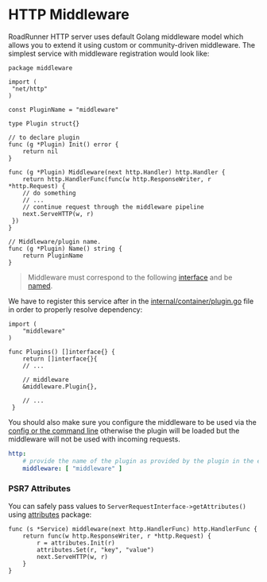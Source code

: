 # HTTP Middleware

RoadRunner HTTP server uses default Golang middleware model which allows you to extend it using custom or
community-driven middleware. The simplest service with middleware registration would look like:

```golang
package middleware

import (
 "net/http"
)

const PluginName = "middleware"

type Plugin struct{}

// to declare plugin
func (g *Plugin) Init() error {
    return nil
}

func (g *Plugin) Middleware(next http.Handler) http.Handler {
    return http.HandlerFunc(func(w http.ResponseWriter, r *http.Request) {
    // do something
    // ...
    // continue request through the middleware pipeline
    next.ServeHTTP(w, r)
 })
}

// Middleware/plugin name.
func (g *Plugin) Name() string {
    return PluginName
}
```

> Middleware must correspond to the following [interface](https://github.com/roadrunner-server/roadrunner-plugins/blob/master/http/plugin.go#L38) and be [named](https://github.com/roadrunner-server/roadrunner-plugins/blob/master/http/plugin.go#L362).

We have to register this service after in the [internal/container/plugin.go](https://github.com/roadrunner-server/roadrunner-binary/blob/master/internal/container/plugins.go) file in order to properly resolve dependency:

```golang
import (
    "middleware"
)

func Plugins() []interface{} {
    return []interface{}{
    // ...
    
    // middleware
    &middleware.Plugin{},
    
    // ...
 }
```

You should also make sure you configure the middleware to be used via the [config or the command line](https://roadrunner.dev/docs/intro-config) otherwise the plugin will be loaded but the middleware will not be used with incoming requests.

```yaml
http:
    # provide the name of the plugin as provided by the plugin in the example's case, "middleware"
    middleware: [ "middleware" ]
```

### PSR7 Attributes

You can safely pass values to `ServerRequestInterface->getAttributes()` using [attributes](https://github.com/roadrunner-server/roadrunner/blob/master/plugins/http/attributes/attributes.go) package:

```golang
func (s *Service) middleware(next http.HandlerFunc) http.HandlerFunc {
	return func(w http.ResponseWriter, r *http.Request) {
		r = attributes.Init(r)
		attributes.Set(r, "key", "value")
		next.ServeHTTP(w, r)
	}
}
```
